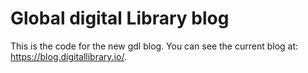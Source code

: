 # Global digital Library blog

This is the code for the new gdl blog. You can see the current blog at: https://blog.digitallibrary.io/.
